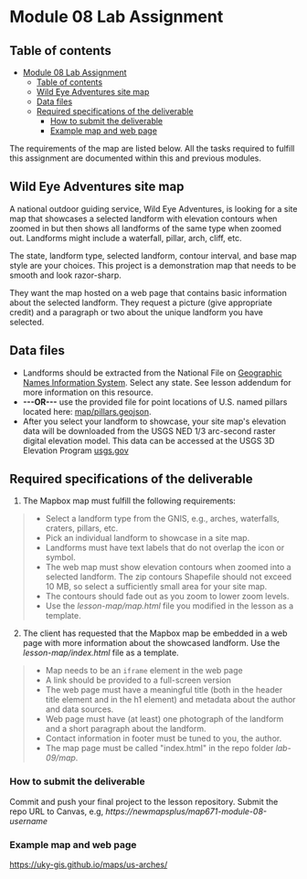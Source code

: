 # Module 08 Lab Assignment

## Table of contents

<!-- TOC -->

- [Module 08 Lab Assignment](#module-08-lab-assignment)
    - [Table of contents](#table-of-contents)
    - [Wild Eye Adventures site map](#wild-eye-adventures-site-map)
    - [Data files](#data-files)
    - [Required specifications of the deliverable](#required-specifications-of-the-deliverable)
        - [How to submit the deliverable](#how-to-submit-the-deliverable)
        - [Example map and web page](#example-map-and-web-page)

<!-- /TOC -->

The requirements of the map are listed below. All the tasks required to fulfill this assignment are documented within this and previous modules.

## Wild Eye Adventures site map

A national outdoor guiding service, Wild Eye Adventures, is looking for a site map that showcases a selected landform with elevation contours when zoomed in but then shows all landforms of the same type when zoomed out. Landforms might include a waterfall, pillar, arch, cliff, etc. 

The state, landform type, selected landform, contour interval, and base map style are your choices. This project is a demonstration map that needs to be smooth and look razor-sharp.

They want the map hosted on a web page that contains basic information about the selected landform. They request a picture (give appropriate credit) and a paragraph or two about the unique landform you have selected.


## Data files

* Landforms should be extracted from the National File on [Geographic Names Information System](https://geonames.usgs.gov/domestic/download_data.htm). Select any state. See lesson addendum for more information on this resource.
* **---OR---** use the provided file for point locations of U.S. named pillars located here: [map/pillars.geojson](map/pillars.geojson).
* After you select your landform to showcase, your site map's elevation data will be downloaded from the USGS NED 1/3 arc-second raster digital elevation model. This data can be accessed at the USGS 3D Elevation Program [usgs.gov](https://viewer.nationalmap.gov/basic/?basemap=b1&category=ned,nedsrc&title=3DEP%20View)

## Required specifications of the deliverable

1) The Mapbox map must fulfill the following requirements:

> * Select a landform type from the GNIS, e.g., arches, waterfalls, craters, pillars, etc.
> * Pick an individual landform to showcase in a site map.
> * Landforms must have text labels that do not overlap the icon or symbol.
> * The web map must show elevation contours when zoomed into a selected landform. The zip contours Shapefile should not exceed 10 MB, so select a sufficiently small area for your site map.
> * The contours should fade out as you zoom to lower zoom levels.
> * Use the _lesson-map/map.html_ file you modified in the lesson as a template.


2) The client has requested that the Mapbox map be embedded in a web page with more information about the showcased landform. Use the *lesson-map/index.html* file as a template.

> * Map needs to be an `iframe` element in the web page
>* A link should be provided to a full-screen version
> * The web page must have a meaningful title (both in the header title element and in the h1 element) and metadata about the author and data sources.
> * Web page must have (at least) one photograph of the landform and a short paragraph about the landform.
> * Contact information in footer must be tuned to you, the author.
> * The map page must be called "index.html" in the repo folder *lab-09/map*.


### How to submit the deliverable

Commit and push your final project to the lesson repository. Submit the repo URL to Canvas, e.g, _https://newmapsplus/map671-module-08-username_


### Example map and web page

https://uky-gis.github.io/maps/us-arches/
